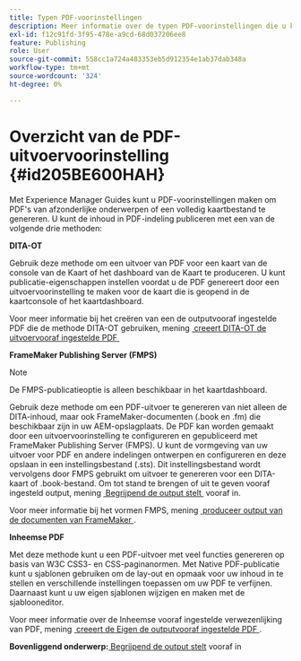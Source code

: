 ```yaml
---
title: Typen PDF-voorinstellingen
description: Meer informatie over de typen PDF-voorinstellingen die u kunt maken met Adobe Experience Manager Guides.
exl-id: f12c91fd-3f95-478e-a9cd-68d037206ee8
feature: Publishing
role: User
source-git-commit: 558cc1a724a483353eb5d912354e1ab37dab348a
workflow-type: tm+mt
source-wordcount: '324'
ht-degree: 0%

---
```


# Overzicht van de PDF-uitvoervoorinstelling {#id205BE600HAH}

Met Experience Manager Guides kunt u PDF-voorinstellingen maken om PDF&#39;s van afzonderlijke onderwerpen of een volledig kaartbestand te genereren. U kunt de inhoud in PDF-indeling publiceren met een van de volgende drie methoden:

**DITA-OT**

Gebruik deze methode om een uitvoer van PDF voor een kaart van de console van de Kaart of het dashboard van de Kaart te produceren. U kunt publicatie-eigenschappen instellen voordat u de PDF genereert door een uitvoervoorinstelling te maken voor de kaart die is geopend in de kaartconsole of het kaartdashboard.

Voor meer informatie bij het creëren van een de outputvooraf ingestelde PDF die de methode DITA-OT gebruiken, mening [&#x200B; creeert DITA-OT de uitvoervooraf ingestelde PDF &#x200B;](./generate-output-pdf-dita-ot.md)

**FrameMaker Publishing Server (FMPS)**

>[!NOTE]
>
> De FMPS-publicatieoptie is alleen beschikbaar in het kaartdashboard.

Gebruik deze methode om een PDF-uitvoer te genereren van niet alleen de DITA-inhoud, maar ook FrameMaker-documenten (.book en .fm) die beschikbaar zijn in uw AEM-opslagplaats. De PDF kan worden gemaakt door een uitvoervoorinstelling te configureren en gepubliceerd met FrameMaker Publishing Server (FMPS). U kunt de vormgeving van uw uitvoer voor PDF en andere indelingen ontwerpen en configureren en deze opslaan in een instellingsbestand (.sts). Dit instellingsbestand wordt vervolgens door FMPS gebruikt om uitvoer te genereren voor een DITA-kaart of .book-bestand. Om tot stand te brengen of uit te geven vooraf ingesteld output, mening [&#x200B; Begrijpend de output stelt &#x200B;](../user-guide/generate-output-understand-presets.md) vooraf in.

Voor meer informatie bij het vormen FMPS, mening [&#x200B; produceer output van de documenten van FrameMaker &#x200B;](../user-guide/fm-output-generatation.md).

**Inheemse PDF**

Met deze methode kunt u een PDF-uitvoer met veel functies genereren op basis van W3C CSS3- en CSS-paginanormen. Met Native PDF-publicatie kunt u sjablonen gebruiken om de lay-out en opmaak voor uw inhoud in te stellen en verschillende instellingen toepassen om uw PDF te verfijnen. Daarnaast kunt u uw eigen sjablonen wijzigen en maken met de sjablooneditor.

Voor meer informatie over de Inheemse vooraf ingestelde verwezenlijking van PDF, mening [&#x200B; creeert de Eigen de outputvooraf ingestelde PDF &#x200B;](../web-editor/native-pdf-web-editor.md).





**Bovenliggend onderwerp:**&#x200B;[&#x200B; Begrijpend de output stelt &#x200B;](generate-output-understand-presets.md) vooraf in
